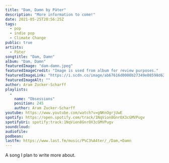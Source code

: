 ```yaml
---
title: "Dam, Damn by Päter"
description: "More information to come!"
date: 2021-05-25T20:56:25Z
tags:
  - pop
  - indie pop
  - Climate Change
public: true
artists:
  - Päter
songtitle: "Dam, Damn"
album: "Dam, Damn"
featuredImage: "dam-damn.jpeg"
featuredImageCredit: "Image is used from album for review purposes."
featuredImageLink: "https://i.scdn.co/image/ab67616d0000b27349e08598d627378707884fed"
featuredImageAlt: ""
author: Aram Zucker-Scharff
playlists:
  -
    name: "Obsessions"
    position: 245
    author: Aram Zucker-Scharff
youtube: https://www.youtube.com/watch?v=gNKnOgrjUwE
spotify: https://open.spotify.com/track/1NqVion8GnrOX3cGMVPugv
spotifyUri: spotify:track:1NqVion8GnrOX3cGMVPugv
soundcloud:
audiofile:
podbean:
lastfm: https://www.last.fm/music/P%C3%A4ter/_/Dam,+Damn
---
```


A song I plan to write more about.
		